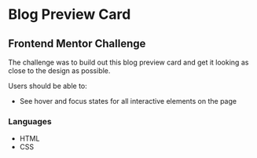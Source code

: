 # Blog Preview Card
## Frontend Mentor Challenge

The challenge was to build out this blog preview card and get it looking as close to the design as possible. 

Users should be able to:
* See hover and focus states for all interactive elements on the page

### Languages

* HTML
* CSS
